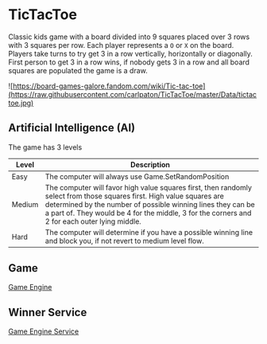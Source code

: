 # TicTacToe
Classic kids game with a board divided into 9 squares placed over 3 rows with 3 squares per row. Each player represents a `O` or `X` on the board. Players take turns to try get 3 in a row vertically, horizontally or diagonally. First person to get 3 in a row wins, if nobody gets 3 in a row and all board squares are populated the game is a draw.

![https://board-games-galore.fandom.com/wiki/Tic-tac-toe](https://raw.githubusercontent.com/carlpaton/TicTacToe/master/Data/tictactoe.jpg)

## Artificial Intelligence (AI)

The game has 3 levels

| Level  | Description                                                  |
| ------ | ------------------------------------------------------------ |
| Easy   | The computer will always use Game.SetRandomPosition          |
| Medium | The computer will favor high value squares first, then randomly select from those squares first. High value squares are determined by the number of possible winning lines they can be a part of. They would be 4 for the middle, 3 for the corners and 2 for each outer lying middle. |
| Hard   | The computer will determine if you have a possible winning line and block you, if not revert to medium level flow. |

## Game

[Game Engine](https://github.com/carlpaton/TicTacToe/tree/master/GameEngine)

## Winner Service

[Game Engine Service](https://github.com/carlpaton/TicTacToe/tree/master/GameEngine/Services)